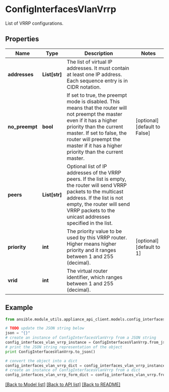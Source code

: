 # ConfigInterfacesVlanVrrp

List of VRRP configurations.

## Properties
Name | Type | Description | Notes
------------ | ------------- | ------------- | -------------
**addresses** | **List[str]** | The list of virtual IP addresses. It must contain at least one IP address. Each sequence entry is in CIDR notation. | 
**no_preempt** | **bool** | If set to true, the preempt mode is disabled. This means that the router will not preempt the master even if it has a higher priority than the current master. If set to false, the router will preempt the master if it has a higher priority than the current master. | [optional] [default to False]
**peers** | **List[str]** | Optional list of IP addresses of the VRRP peers. If the list is empty, the router will send VRRP packets to the multicast address. If the list is not empty, the router will send VRRP packets to the unicast addresses specified in the list. | 
**priority** | **int** | The priority value to be used by this VRRP router. Higher means higher priority and it ranges between 1 and 255 (decimal). | [optional] [default to 1]
**vrid** | **int** | The virtual router identifier, which ranges between 1 and 255 (decimal). | 

## Example

```python
from ansible.module_utils.appliance_api_client.models.config_interfaces_vlan_vrrp import ConfigInterfacesVlanVrrp

# TODO update the JSON string below
json = "{}"
# create an instance of ConfigInterfacesVlanVrrp from a JSON string
config_interfaces_vlan_vrrp_instance = ConfigInterfacesVlanVrrp.from_json(json)
# print the JSON string representation of the object
print ConfigInterfacesVlanVrrp.to_json()

# convert the object into a dict
config_interfaces_vlan_vrrp_dict = config_interfaces_vlan_vrrp_instance.to_dict()
# create an instance of ConfigInterfacesVlanVrrp from a dict
config_interfaces_vlan_vrrp_form_dict = config_interfaces_vlan_vrrp.from_dict(config_interfaces_vlan_vrrp_dict)
```
[[Back to Model list]](../README.md#documentation-for-models) [[Back to API list]](../README.md#documentation-for-api-endpoints) [[Back to README]](../README.md)


